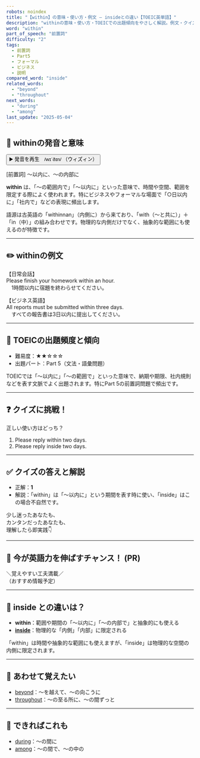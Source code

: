 ```yaml
---
robots: noindex
title: "【within】の意味・使い方・例文 ― insideとの違い【TOEIC英単語】"
description: "withinの意味・使い方・TOEICでの出題傾向をやさしく解説。例文・クイズ付きでinsideとの違いもわかりやすく学べます。"
word: "within"
part_of_speech: "前置詞"
difficulty: "2"
tags:
  - 前置詞
  - Part5
  - フォーマル
  - ビジネス
  - 説明
compared_word: "inside"
related_words:
  - "beyond"
  - "throughout"
next_words:
  - "during"
  - "among"
last_update: "2025-05-04"
---
```


## 🔰 withinの発音と意味

<button class="play-audio" onclick="playTTS('within')">
  <span class="play-audio-main">
    ▶️ 発音を再生　/wɪˈðɪn/
  </span>
  <span class="play-audio-sub">
    （ウィズィン）
  </span>
</button>

[前置詞] ～以内に、～の内部に

**within** は、「～の範囲内で」「～以内に」といった意味で、時間や空間、範囲を限定する際によく使われます。特にビジネスやフォーマルな場面で「○日以内に」「社内で」などの表現に頻出します。

語源は古英語の「withinnan」（内側に）から来ており、「with（～と共に）」＋「in（中）」の組み合わせです。物理的な内側だけでなく、抽象的な範囲にも使えるのが特徴です。

---

## ✏️ withinの例文

【日常会話】  
Please finish your homework within an hour.  
　1時間以内に宿題を終わらせてください。

【ビジネス英語】  
All reports must be submitted within three days.  
　すべての報告書は3日以内に提出してください。

---

## 🎯 TOEICの出題頻度と傾向

- 難易度：★★☆☆☆
- 出題パート：Part 5（文法・語彙問題）

TOEICでは「～以内に」「～の範囲で」といった意味で、納期や期限、社内規則などを表す文脈でよく出題されます。特にPart 5の前置詞問題で頻出です。

---

## ❓ クイズに挑戦！

正しい使い方はどっち？

1. Please reply within two days.  
2. Please reply inside two days.

---

## ✅ クイズの答えと解説

- 正解：**1**
- 解説：「within」は「～以内に」という期間を表す時に使い、「inside」はこの場合不自然です。

少し迷ったあなたも、  
カンタンだったあなたも、  
理解したら即実践👇️

---

## 🚀 今が英語力を伸ばすチャンス！ (PR)

<div class="info-center">
＼覚えやすい工夫満載／<br>  
（おすすめ情報予定）
</div>

---

## 🤔  inside との違いは？

- **within**：範囲や期間の「～以内に」「～の内部で」と抽象的にも使える
- **[inside](/inside)**：物理的な「内側」「内部」に限定される

「within」は時間や抽象的な範囲にも使えますが、「inside」は物理的な空間の内側に限定されます。

---

## 🧩 あわせて覚えたい

- [beyond](/beyond)：～を越えて、～の向こうに
- [throughout](/throughout)：～の至る所に、～の間ずっと

---

## 📖 できればこれも

- [during](/during)：～の間に
- [among](/among)：～の間で、～の中の


<!-- cvid: aid23_bid29 -->
